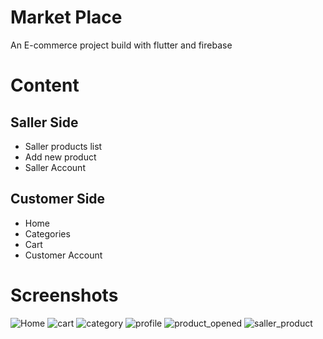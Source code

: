 # Market Place

An E-commerce project build with flutter and firebase

# Content

## Saller Side

* Saller products list
* Add new product
* Saller Account

## Customer Side

* Home
* Categories
* Cart
* Customer Account

# Screenshots

![Home](assets/Screenshots/home.png)
![cart](assets/Screenshots/cart.png)
![category](assets/Screenshots/category.png)
![profile](assets/Screenshots/profile.png)
![product_opened](assets/Screenshots/product_opened.png)
![saller_product](assets/Screenshots/saller_product.png)
